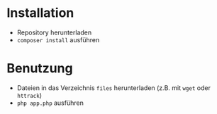 # Installation

* Repository herunterladen
* `composer install` ausführen

# Benutzung

* Dateien in das Verzeichnis `files` herunterladen (z.B. mit `wget` oder `httrack`)
* `php app.php` ausführen